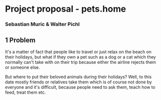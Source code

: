 # Project proposal - pets.home

### Sebastian Muric & Walter Pichl



## 1 Problem

It's a matter of fact that people like to travel or just relax on the beach on their holidays, but what if they own a pet such as a dog or a cat which they normally can't take with on their trip because either the airline rejects them or someone else.

But where to put their beloved animals during their holidays? Well, to this date mostly friends or relatives take them which is of course not done by everyone and it's difficult, because people need to ask them, teach how to feed, treat them etc.





